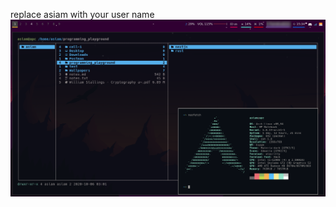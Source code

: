 replace asiam with your user name 
![screenshot](https://github.com/A-Siam/.dotfiles-2020/blob/master/screenshot.png?raw=true)
